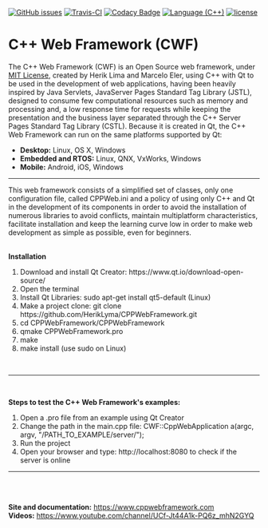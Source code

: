 [![GitHub issues](https://img.shields.io/github/issues/HerikLyma/CPPWebFramework.svg)](https://github.com/HerikLyma/CPPWebFramework/issues)
[![Travis-CI](https://travis-ci.org/HerikLyma/CPPWebFramework.svg?branch=master)](https://travis-ci.org/HerikLyma/CPPWebFramework)
[![Codacy Badge](https://api.codacy.com/project/badge/Grade/8b818182369744f0af42a52785f7b5fe)](https://www.codacy.com/app/HerikLyma/CPPWebFramework?utm_source=github.com&amp;utm_medium=referral&amp;utm_content=HerikLyma/CPPWebFramework&amp;utm_campaign=Badge_Grade)
[![Language (C++)](https://img.shields.io/badge/powered_by-C++-green.svg?style=flat-square)](https://isocpp.org/)
[![license](https://img.shields.io/github/license/mashape/apistatus.svg)](https://github.com/HerikLyma/CPPWebFramework/blob/master/LICENSE.txt)


# C++ Web Framework (CWF)



The C++ Web Framework (CWF) is an Open Source web framework, under <a href="https://github.com/HerikLyma/CPPWebFramework/blob/master/LICENSE.txt">MIT License</a>, 
created by Herik Lima and Marcelo Eler, using C++ with Qt to be used in the development of web applications, having been heavily inspired by 
Java Servlets, JavaServer Pages Standard Tag Library (JSTL), designed to consume few computational resources such as memory and processing and, a low response time for requests 
while keeping the presentation and the business layer separated through the C++ Server Pages Standard Tag Library (CSTL). 
Because it is created in Qt, the C++ Web Framework can run on the same platforms supported by Qt:

<ul>
    <li><b>Desktop:</b> Linux, OS X, Windows</li>
    <li><b>Embedded and RTOS:</b> Linux, QNX, VxWorks, Windows</li>
    <li><b>Mobile:</b> Android, iOS, Windows</li>
</ul>
<hr/>

This web framework consists of a simplified set of classes, only one configuration file, called CPPWeb.ini and a policy of using only C++ and Qt in the development of its components in order to avoid the installation of numerous libraries to avoid conflicts, maintain multiplatform characteristics, facilitate installation and keep the learning curve low in order to make web development as simple as possible, 
even for beginners.</br></br>

<b>Installation</b></br>
<ol>
    <li>Download and install Qt Creator: https://www.qt.io/download-open-source/</li>
    <li>Open the terminal</li>
    <li>Install Qt Libraries: sudo apt-get install qt5-default (Linux)</li>
    <li>Make a project clone: git clone https://github.com/HerikLyma/CPPWebFramework.git</li>
    <li>cd CPPWebFramework/CPPWebFramework</li>
    <li>qmake CPPWebFramework.pro</li>
    <li>make</li>
    <li>make install (use sudo on Linux)</li>
</ol></br><hr/></br>

<b>Steps to test the C++ Web Framework's examples:</b></br>
<ol>
    <li>Open a .pro file from an example using Qt Creator</li>
    <li>Change the path in the main.cpp file: CWF::CppWebApplication a(argc, argv, "/PATH_TO_EXAMPLE/server/");</li>
    <li>Run the project</li>
    <li>Open your browser and type: http://localhost:8080 to check if the server is online</li>
</ol><hr/></br></br> 

<b>Site and documentation:</b> https://www.cppwebframework.com <br>
<b>Videos:</b> https://www.youtube.com/channel/UCf-Jt44A1k-PQ6z_mhN2GYQ
